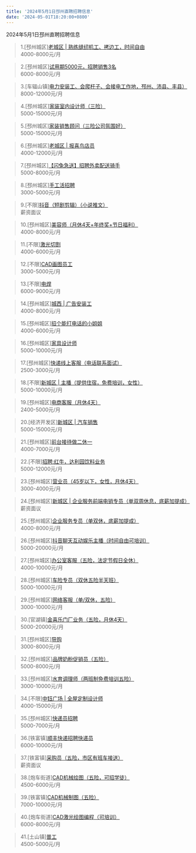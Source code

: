 ```yaml
---
title: '2024年5月1日邳州直聘招聘信息'
date: '2024-05-01T18:20:00+0800'
---
```

2024年5月1日邳州直聘招聘信息
<!--more-->
>1.[邳州城区][老城区 | 熟练缝纫机工、拷边工，时间自由](https://www.pizhouzhipin.com/job/34925)<br>
>4000-8000元/月

>2.[邳州城区][试用期5000元，招聘销售3名](https://www.pizhouzhipin.com/job/24762)<br>
>6000-8000元/月

>3.[车辐山镇][电力安装工、会爬杆子、会接电工作地，邳州、沛县、丰县）](https://www.pizhouzhipin.com/job/27988)<br>
>8000-12000元/月

>4.[邳州城区][家装室内设计师（三险）](https://www.pizhouzhipin.com/job/17714)<br>
>5000-15000元/月

>5.[邳州城区][家装销售顾问（三险公司氛围好）](https://www.pizhouzhipin.com/job/15739)<br>
>5000-15000元/月

>6.[邳州城区][老城区 | 报喜鸟店员](https://www.pizhouzhipin.com/job/35136)<br>
>4000-12000元/月

>7.[邳州城区][【闪兔急送】招聘外卖配送骑手](https://www.pizhouzhipin.com/job/28302)<br>
>5000-8000元/月

>8.[邳州城区][手工活招聘](https://www.pizhouzhipin.com/job/33608)<br>
>3000-5000元/月

>9.[不限][抖音（短剧剪辑）（小说推文）](https://www.pizhouzhipin.com/job/34175)<br>
>薪资面议

>10.[邳州城区][美容师（月休4天+年终奖+节日福利）](https://www.pizhouzhipin.com/job/30937)<br>
>4000-8000元/月

>11.[不限][激光切割](https://www.pizhouzhipin.com/job/33268)<br>
>4000-6000元/月

>12.[不限][CAD画图员工](https://www.pizhouzhipin.com/job/33945)<br>
>3000-5000元/月

>13.[不限][电焊](https://www.pizhouzhipin.com/job/33270)<br>
>6000-9000元/月

>14.[邳州城区][城西 | 广告安装工](https://www.pizhouzhipin.com/job/35129)<br>
>4000-8000元/月

>15.[邳州城区][招个能打电话的小姐姐](https://www.pizhouzhipin.com/job/33135)<br>
>4000-6000元/月

>16.[邳州城区][家具设计师](https://www.pizhouzhipin.com/job/22894)<br>
>5000-10000元/月

>17.[邳州城区][快递线上客服（电话联系面试）](https://www.pizhouzhipin.com/job/24746)<br>
>2500-3000元/月

>18.[不限][新城区 | 主播（提供住宿，免费培训，女性）](https://www.pizhouzhipin.com/job/33836)<br>
>5000-10000元/月

>19.[邳州城区][电商客服（月休4天）](https://www.pizhouzhipin.com/job/35012)<br>
>2400-5000元/月

>20.[经济开发区][新城区 | 汽车销售](https://www.pizhouzhipin.com/job/35070)<br>
>5000-15000元/月

>21.[邳州城区][前台接待做二休一](https://www.pizhouzhipin.com/job/25486)<br>
>4000-7000元/月

>22.[不限][招聘:红牛，达利园饮料业务](https://www.pizhouzhipin.com/job/31323)<br>
>5000-12000元/月

>23.[邳州城区][营业员（45岁以下，女性，月休4天）](https://www.pizhouzhipin.com/job/21911)<br>
>3000-4000元/月

>24.[邳州城区][新城区 | 企业服务前端电销专员（单双周休息，底薪加提成）](https://www.pizhouzhipin.com/job/35005)<br>
>薪资面议

>25.[邳州城区][企业服务专员（单双休，底薪加提成）](https://www.pizhouzhipin.com/job/34581)<br>
>4000-8000元/月

>26.[邳州城区][抖音聊天互动娱乐主播（时间自由可培训）](https://www.pizhouzhipin.com/job/26980)<br>
>5000-20000元/月

>27.[邳州城区][办公室客服（五险，法定节假日全休）](https://www.pizhouzhipin.com/job/30881)<br>
>4000-10000元/月

>28.[邳州城区][车险专员（双休五险半天班）](https://www.pizhouzhipin.com/job/33935)<br>
>5000-10000元/月

>29.[邳州城区][网络客服（单/双休，五险）](https://www.pizhouzhipin.com/job/27736)<br>
>3000-10000元/月

>30.[官湖镇][金喜乐门厂业务（五险，月休4天）](https://www.pizhouzhipin.com/job/24659)<br>
>5000-20000元/月

>31.[邳州城区][导购](https://www.pizhouzhipin.com/job/10361)<br>
>3000-8000元/月

>32.[邳州城区][品牌奶粉促销员（五险）](https://www.pizhouzhipin.com/job/18610)<br>
>5000-8000元/月

>33.[邳州城区][水育调理师（两班制免费培训五险）](https://www.pizhouzhipin.com/job/7647)<br>
>3000-10000元/月

>34.[不限][中钰广场 | 全屋定制设计师](https://www.pizhouzhipin.com/job/34343)<br>
>4000-15000元/月

>35.[邳州城区][快递员招聘](https://www.pizhouzhipin.com/job/34561)<br>
>5000-7000元/月

>36.[铁富镇][顺丰快递招聘快递员](https://www.pizhouzhipin.com/job/35035)<br>
>6000-10000元/月

>37.[铁富镇][采购员（五险，市区有班车接送）](https://www.pizhouzhipin.com/job/34448)<br>
>薪资面议

>38.[炮车街道][CAD机械绘图（五险，可招学徒）](https://www.pizhouzhipin.com/job/30896)<br>
>4500-6000元/月

>39.[铁富镇][CAD机械制图（五险）](https://www.pizhouzhipin.com/job/34531)<br>
>7000-10000元/月

>40.[炮车街道][CAD激光绘图编程（可培训）](https://www.pizhouzhipin.com/job/29739)<br>
>6000-8000元/月

>41.[土山镇][普工](https://www.pizhouzhipin.com/job/34881)<br>
>4500-5000元/月

